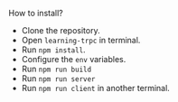 How to install?
- Clone the repository.
- Open `learning-trpc` in terminal.
- Run `npm install`.
- Configure the `env` variables.
- Run `npm run build`
- Run `npm run server`
- Run `npm run client` in another terminal.